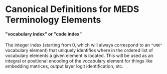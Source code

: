 # Canonical Definitions for MEDS Terminology Elements

#### "vocabulary index" or "code index"

The integer index (starting from 0, which will always correspond to an `"UNK"` vocabulary element) that
uniquely identifies where in the ordered list of vocabulary elements a given element is located. This will be
used as an integral or positional encoding of the vocabulary element for things like embedding matrices,
output layer logit identification, etc.
